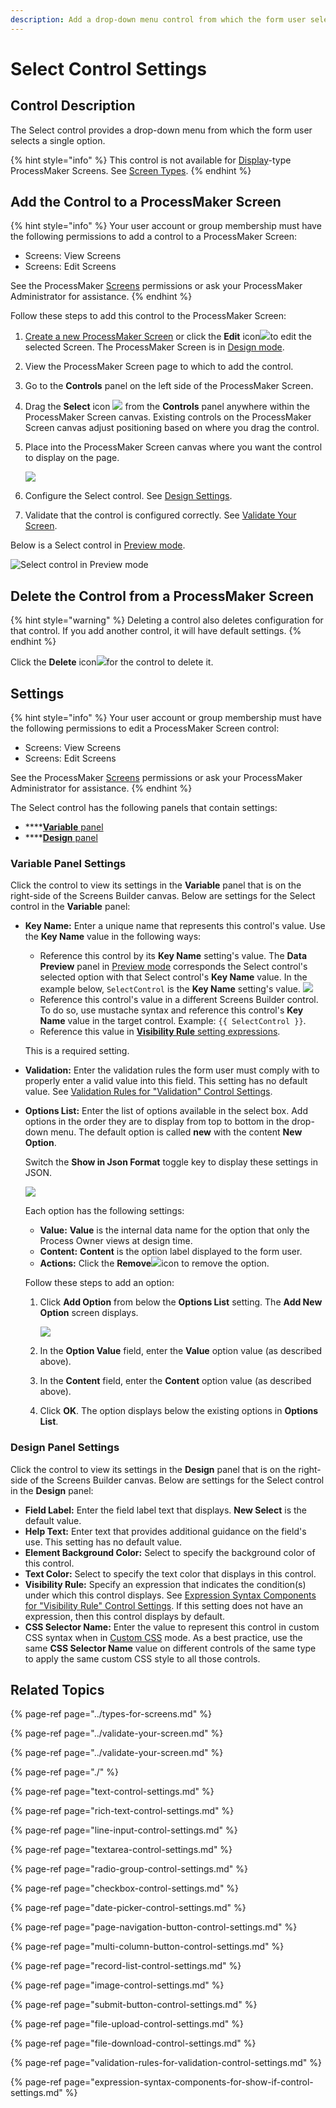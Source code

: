 ```yaml
---
description: Add a drop-down menu control from which the form user selects a single option.
---
```


# Select Control Settings

## Control Description

The Select control provides a drop-down menu from which the form user selects a single option.

{% hint style="info" %}
This control is not available for [Display](../types-for-screens.md#display)-type ProcessMaker Screens. See [Screen Types](../types-for-screens.md).
{% endhint %}

## Add the Control to a ProcessMaker Screen

{% hint style="info" %}
Your user account or group membership must have the following permissions to add a control to a ProcessMaker Screen:

* Screens: View Screens
* Screens: Edit Screens

See the ProcessMaker [Screens](../../../../processmaker-administration/permission-descriptions-for-users-and-groups.md#screens) permissions or ask your ProcessMaker Administrator for assistance.
{% endhint %}

Follow these steps to add this control to the ProcessMaker Screen:

1. [Create a new ProcessMaker Screen](../../manage-forms/create-a-new-form.md) or click the **Edit** icon![](../../../../.gitbook/assets/edit-icon.png)to edit the selected Screen. The ProcessMaker Screen is in [Design mode](../screens-builder-modes.md#editor-mode).
2. View the ProcessMaker Screen page to which to add the control.
3. Go to the **Controls** panel on the left side of the ProcessMaker Screen.
4. Drag the **Select** icon ![](../../../../.gitbook/assets/select-control-screens-builder-processes.png) from the **Controls** panel anywhere within the ProcessMaker Screen canvas. Existing controls on the ProcessMaker Screen canvas adjust positioning based on where you drag the control.
5. Place into the ProcessMaker Screen canvas where you want the control to display on the page.  

   ![](../../../../.gitbook/assets/select-control-placed-screens-builder-processes.png)

6. Configure the Select control. See [Design Settings](select-control-settings.md#inspector-settings).
7. Validate that the control is configured correctly. See [Validate Your Screen](../validate-your-screen.md#validate-a-processmaker-screen).

Below is a Select control in [Preview mode](../screens-builder-modes.md#preview-mode).

![Select control in Preview mode](../../../../.gitbook/assets/select-control-preview-screen-builder-processes.png)

## Delete the Control from a ProcessMaker Screen

{% hint style="warning" %}
Deleting a control also deletes configuration for that control. If you add another control, it will have default settings.
{% endhint %}

Click the **Delete** icon![](../../../../.gitbook/assets/delete-screen-control-screens-builder-processes.png)for the control to delete it.

## Settings <a id="inspector-settings"></a>

{% hint style="info" %}
Your user account or group membership must have the following permissions to edit a ProcessMaker Screen control:

* Screens: View Screens
* Screens: Edit Screens

See the ProcessMaker [Screens](../../../../processmaker-administration/permission-descriptions-for-users-and-groups.md#screens) permissions or ask your ProcessMaker Administrator for assistance.
{% endhint %}

The Select control has the following panels that contain settings:

* \*\*\*\*[**Variable** panel](select-control-settings.md#variable-panel-settings)
* \*\*\*\*[**Design** panel](select-control-settings.md#design-panel-settings)

### Variable Panel Settings

Click the control to view its settings in the **Variable** panel that is on the right-side of the Screens Builder canvas. Below are settings for the Select control in the **Variable** panel:

* **Key Name:** Enter a unique name that represents this control's value. Use the **Key Name** value in the following ways:

  * Reference this control by its **Key Name** setting's value. The **Data Preview** panel in [Preview mode](../screens-builder-modes.md#preview-mode) corresponds the Select control's selected option with that Select control's **Key Name** value. In the example below, `SelectControl` is the **Key Name** setting's value. ![](../../../../.gitbook/assets/select-preview-screens-builder-processes.png) 
  * Reference this control's value in a different Screens Builder control. To do so, use mustache syntax and reference this control's **Key Name** value in the target control. Example: `{{ SelectControl }}`.
  * Reference this value in [**Visibility Rule** setting expressions](expression-syntax-components-for-show-if-control-settings.md).

  This is a required setting.

* **Validation:** Enter the validation rules the form user must comply with to properly enter a valid value into this field. This setting has no default value. See [Validation Rules for "Validation" Control Settings](validation-rules-for-validation-control-settings.md).
* **Options List:** Enter the list of options available in the select box. Add options in the order they are to display from top to bottom in the drop-down menu. The default option is called **new** with the content **New Option**.

  Switch the **Show in Json Format** toggle key to display these settings in JSON.  

  ![](../../../../.gitbook/assets/select-control-options-list-screens-builder-processes.png)

  Each option has the following settings:

  * **Value:** **Value** is the internal data name for the option that only the Process Owner views at design time.
  * **Content:** **Content** is the option label displayed to the form user. 
  * **Actions:** Click the **Remove**![](../../../../.gitbook/assets/options-list-delete-option-icon-screens-builder-processes.png)icon to remove the option.

  Follow these steps to add an option: 

  1. Click **Add Option** from below the **Options List** setting. The **Add New Option** screen displays.  

     ![](../../../../.gitbook/assets/add-new-option-screen-screen-builder-processes.png)

  2. In the **Option Value** field, enter the **Value** option value \(as described above\).
  3. In the **Content** field, enter the **Content** option value \(as described above\).
  4. Click **OK**. The option displays below the existing options in **Options List**.

### Design Panel Settings

Click the control to view its settings in the **Design** panel that is on the right-side of the Screens Builder canvas. Below are settings for the Select control in the **Design** panel:

* **Field Label:** Enter the field label text that displays. **New Select** is the default value.
* **Help Text:** Enter text that provides additional guidance on the field's use. This setting has no default value.
* **Element Background Color:** Select to specify the background color of this control.
* **Text Color:** Select to specify the text color that displays in this control.
* **Visibility Rule:** Specify an expression that indicates the condition\(s\) under which this control displays. See [Expression Syntax Components for "Visibility Rule" Control Settings](expression-syntax-components-for-show-if-control-settings.md#expression-syntax-components-for-show-if-control-settings). If this setting does not have an expression, then this control displays by default.
* **CSS Selector Name:** Enter the value to represent this control in custom CSS syntax when in [Custom CSS](../add-custom-css-to-a-screen.md#add-custom-css-to-a-processmaker-screen) mode. As a best practice, use the same **CSS Selector Name** value on different controls of the same type to apply the same custom CSS style to all those controls.

## ​Related Topics

{% page-ref page="../types-for-screens.md" %}

{% page-ref page="../validate-your-screen.md" %}

{% page-ref page="../validate-your-screen.md" %}

{% page-ref page="./" %}

{% page-ref page="text-control-settings.md" %}

{% page-ref page="rich-text-control-settings.md" %}

{% page-ref page="line-input-control-settings.md" %}

{% page-ref page="textarea-control-settings.md" %}

{% page-ref page="radio-group-control-settings.md" %}

{% page-ref page="checkbox-control-settings.md" %}

{% page-ref page="date-picker-control-settings.md" %}

{% page-ref page="page-navigation-button-control-settings.md" %}

{% page-ref page="multi-column-button-control-settings.md" %}

{% page-ref page="record-list-control-settings.md" %}

{% page-ref page="image-control-settings.md" %}

{% page-ref page="submit-button-control-settings.md" %}

{% page-ref page="file-upload-control-settings.md" %}

{% page-ref page="file-download-control-settings.md" %}

{% page-ref page="validation-rules-for-validation-control-settings.md" %}

{% page-ref page="expression-syntax-components-for-show-if-control-settings.md" %}

